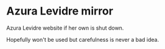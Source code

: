 # Azura Levidre mirror

Azura Levidre website if her own is shut down.

Hopefully won't be used but carefulness is never a bad idea.
